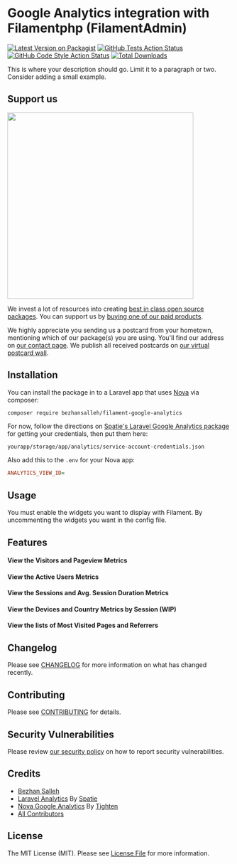 # Google Analytics integration with Filamentphp (FilamentAdmin)

[![Latest Version on Packagist](https://img.shields.io/packagist/v/bezhansalleh/filament-google-analytics.svg?style=flat-square)](https://packagist.org/packages/bezhansalleh/filament-google-analytics)
[![GitHub Tests Action Status](https://img.shields.io/github/workflow/status/bezhansalleh/filament-google-analytics/run-tests?label=tests)](https://github.com/bezhansalleh/filament-google-analytics/actions?query=workflow%3Arun-tests+branch%3Amain)
[![GitHub Code Style Action Status](https://img.shields.io/github/workflow/status/bezhansalleh/filament-google-analytics/Check%20&%20fix%20styling?label=code%20style)](https://github.com/bezhansalleh/filament-google-analytics/actions?query=workflow%3A"Check+%26+fix+styling"+branch%3Amain)
[![Total Downloads](https://img.shields.io/packagist/dt/bezhansalleh/filament-google-analytics.svg?style=flat-square)](https://packagist.org/packages/bezhansalleh/filament-google-analytics)

This is where your description should go. Limit it to a paragraph or two. Consider adding a small example.

## Support us

[<img src="https://github-ads.s3.eu-central-1.amazonaws.com/filament-google-analytics.jpg?t=1" width="419px" />](https://spatie.be/github-ad-click/filament-google-analytics)

We invest a lot of resources into creating [best in class open source packages](https://spatie.be/open-source). You can support us by [buying one of our paid products](https://spatie.be/open-source/support-us).

We highly appreciate you sending us a postcard from your hometown, mentioning which of our package(s) you are using. You'll find our address on [our contact page](https://spatie.be/about-us). We publish all received postcards on [our virtual postcard wall](https://spatie.be/open-source/postcards).

## Installation

You can install the package in to a Laravel app that uses [Nova](https://nova.laravel.com) via composer:

```bash
composer require bezhansalleh/filament-google-analytics
```

For now, follow the directions on [Spatie's Laravel Google Analytics package](https://github.com/spatie/laravel-analytics) for getting your credentials, then put them here:

```
yourapp/storage/app/analytics/service-account-credentials.json
```

Also add this to the `.env` for your Nova app:

```ini
ANALYTICS_VIEW_ID=
```
## Usage

You must enable the widgets you want to display with Filament. By uncommenting the widgets you want in the config file.

## Features
#### View the Visitors and Pageview Metrics

#### View the Active Users Metrics

#### View the Sessions and Avg. Session Duration Metrics

#### View the Devices and Country Metrics by Session (WIP)

#### View the lists of Most Visited Pages and Referrers

## Changelog

Please see [CHANGELOG](CHANGELOG.md) for more information on what has changed recently.

## Contributing

Please see [CONTRIBUTING](.github/CONTRIBUTING.md) for details.

## Security Vulnerabilities

Please review [our security policy](../../security/policy) on how to report security vulnerabilities.

## Credits

- [Bezhan Salleh](https://github.com/bezhanSalleh)
- [Laravel Analytics](https://github.com/spatie/laravel-analytics) By [Spatie](https://github.com/spatie)
- [Nova Google Analytics](https://github.com/tighten/nova-google-analytics) By [Tighten](https://github.com/tighten)
- [All Contributors](../../contributors)

## License

The MIT License (MIT). Please see [License File](LICENSE.md) for more information.
